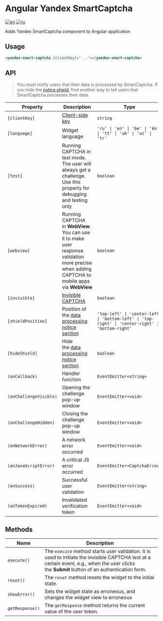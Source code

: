 # Angular Yandex SmartCaptcha
[![en](https://img.shields.io/badge/english-blue?style=for-the-badge)](README.md)
[![ru](https://img.shields.io/badge/%D1%80%D1%83%D1%81%D1%81%D0%BA%D0%B8%D0%B9-red?style=for-the-badge)](README.RU.md)

Adds Yandex SmartCaptcha component to Angular application

## Usage

```html
<yandex-smart-captcha [clientKey]="..."></yandex-smart-captcha>
```

## API

> You must notify users that their data is processed by SmartCaptcha. If you hide the [notice shield](https://yandex.cloud/en/docs/smartcaptcha/concepts/invisible-captcha#data-processing-notice), find another way to tell users that SmartCaptcha processes their data.

| Property               | Description                                                                                                                                     | Type                                                                                              | Default value               | Requirement |
| ---------------------- | ----------------------------------------------------------------------------------------------------------------------------------------------- | ------------------------------------------------------------------------------------------------- | --------------------------- | -------- |
| `[clientKey]`          | [Client-side key](https://yandex.cloud/en/docs/smartcaptcha/concepts/keys)                                                                      | `string`                                                                                          | -                           | Required |
| `[language]`           | Widget language                                                                                                                                 | `'ru' \| 'en' \| 'be' \| 'kk' \| 'tt' \| 'uk' \| 'uz' \| 'tr'`                                    | `window.navigator.language` | -        |
| `[test]`               | Running CAPTCHA in test mode. The user will always get a challenge. Use this property for debugging and testing only                            | `boolean`                                                                                         | `false`                     | -        |
| `[webview]`            | Running CAPTCHA in **WebView**. You can use it to make user response validation more precise when adding CAPTCHA to mobile apps via **WebView** | `boolean`                                                                                         | `false`                     | -        |
| `[invisible]`          | [Invisible CAPTCHA](https://yandex.cloud/en/docs/smartcaptcha/concepts/invisible-captcha)                                                       | `boolean`                                                                                         | `false`                     | -        |
| `[shieldPosition]`     | Position of the [data processing notice section](https://yandex.cloud/en/docs/smartcaptcha/concepts/invisible-captcha#data-processing-notice)   | `'top-left' \| 'center-left' \| 'bottom-left' \| 'top-right' \| 'center-right' \| 'bottom-right'` | `center-right`              | -        |
| `[hideShield]`         | Hide the [data processing notice section](https://yandex.cloud/en/docs/smartcaptcha/concepts/invisible-captcha#data-processing-notice)          | `boolean`                                                                                         | `false`                     | -        |
| `(onCallback)`         | Handler function                                                                                                                                | `EventEmitter<string>`                                                                            | -                           | -        |
| `(onChallengeVisible)` | Opening the challenge pop-up window                                                                                                             | `EventEmitter<void>`                                                                              | -                           | -        |
| `(onChallengeHidden)`  | Closing the challenge pop-up window                                                                                                             | `EventEmitter<void>`                                                                              | -                           | -        |
| `(onNetworkError)`     | A network error occurred                                                                                                                        | `EventEmitter<void>`                                                                              | -                           | -        |
| `(onJavaScriptError)`  | A critical JS error occurred                                                                                                                    | `EventEmitter<CaptchaError>`                                                                      | -                           | -        |
| `(onSuccess)`          | Successful user validation                                                                                                                      | `EventEmitter<string>`                                                                            | -                           | -        |
| `(onTokenExpired)`     | Invalidated verification token                                                                                                                  | `EventEmitter<void>`                                                                              | -                           | -        |

## Methods

| Name            | Description                                                                                                                                                                                    |
| --------------- | ---------------------------------------------------------------------------------------------------------------------------------------------------------------------------------------------- |
| `execute()`     | The `execute` method starts user validation. It is used to initiate the invisible CAPTCHA test at a certain event, e.g., when the user clicks the **Submit** button of an authentication form. |
| `reset()`       | The `reset` method resets the widget to the initial state.                                                                                                                                     |
| `showError()`   | Sets the widget state as erroneous, and changes the widget view to erroneous                                                                                                                   |
| `getResponse()` | The `getResponse` method returns the current value of the user token.                                                                                                                          |
